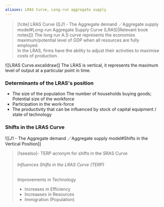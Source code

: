 ```yaml
---
aliases: LRAS Curve, Long-run aggregate supply
---
```


>[!cite] LRAS Curve ([[J1 - The Aggregate demand ／Aggregate supply model#Long-run Aggregate Supply Curve (LRAS)|Relevant book notes]])
The long run A.S curve represents the economies maximum/potential level of GDP when all resources are fully employed.  
In the LRAS, firms have the ability to adjust their activities to maximise costs of production.

![[LRAS Curve.excalidraw]]
The LRAS is vertical, it represents the maximum level of output at a particular point in time.




### Determinants of the LRAS's position
- The size of the population 
	The number of households buying goods;
	Potential size of the workforce
- Participation in the work-force
- The productivity that can be influenced by stock of capital equipment / state of technology

### Shifts in the LRAS Curve
![[J1 - The Aggregate demand ／Aggregate supply model#Shifts in the Vertical Position]]


>[!seealso]- TERP acronym for shifts in the SRAS Curve 
>###### Influences Shifts in the LRAS Curve (TERP)
> Improvements in Technology
>- Increases in Efficiency
>- Increaases in Resources
>- Immigration (Population)

